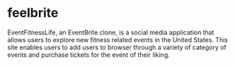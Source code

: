 # feelbrite

EventFitnessLife, an EventBrite clone, is a social media application that allows users to explore new fitness related events in the United States. This site enables users to add users to browser through a variety of category of events and purchase tickets for the event of their liking.
